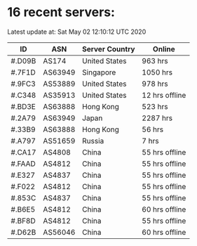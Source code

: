 # 16 recent servers:

Latest update at: Sat May 02 12:10:12 UTC 2020

| ID | ASN | Server Country | Online |
| -- | --- | -------------- | ------ |
| #.D09B | AS174 | United States | 963 hrs |
| #.7F1D | AS63949 | Singapore | 1050 hrs |
| #.9FC3 | AS53889 | United States | 978 hrs |
| #.C348 | AS35913 | United States | 12 hrs offline |
| #.BD3E | AS63888 | Hong Kong | 523 hrs |
| #.2A79 | AS63949 | Japan | 2287 hrs |
| #.33B9 | AS63888 | Hong Kong | 56 hrs |
| #.A797 | AS51659 | Russia | 7 hrs |
| #.CA17 | AS4808 | China | 55 hrs offline |
| #.FAAD | AS4812 | China | 55 hrs offline |
| #.E327 | AS4837 | China | 55 hrs offline |
| #.F022 | AS4812 | China | 55 hrs offline |
| #.853C | AS4837 | China | 55 hrs offline |
| #.B6E5 | AS4812 | China | 60 hrs offline |
| #.BF8D | AS4812 | China | 55 hrs offline |
| #.D62B | AS56046 | China | 60 hrs offline |

